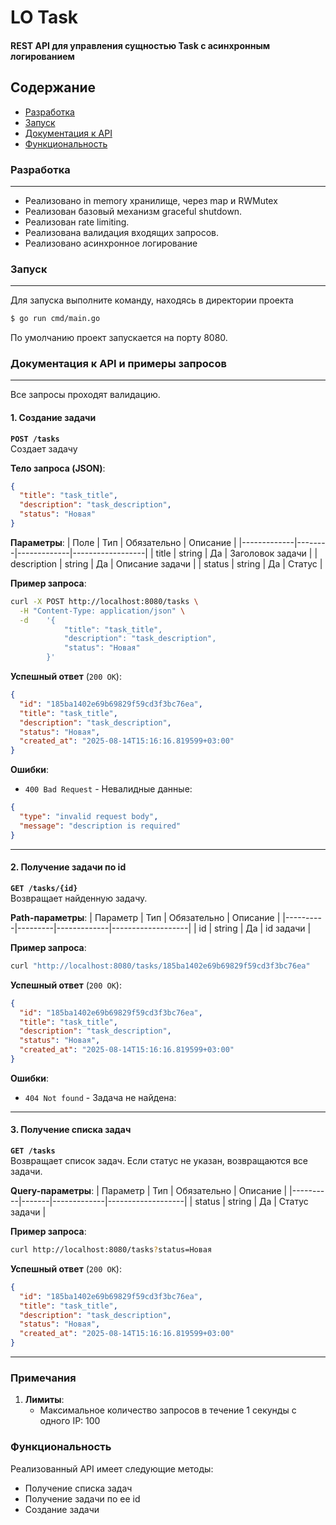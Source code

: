 # LO Task
#### REST API для управления сущностью Task с асинхронным логированием

## Содержание
- [Разработка](#разработка)
- [Запуск](#запуск)
- [Документация к API](#документация-к-api-и-примеры-запросов)
- [Функциональность](#функциональность)

### Разработка
---
- Реализовано in memory хранилище, через map и RWMutex
- Реализован базовый механизм graceful shutdown.
- Реализован rate limiting.
- Реализована валидация входящих запросов.
- Реализовано асинхронное логирование

### Запуск
---
Для запуска выполните команду, находясь в директории проекта
```sh
$ go run cmd/main.go
```

По умолчанию проект запускается на порту 8080.

### Документация к API и примеры запросов
---

Все запросы проходят валидацию. 

#### 1. **Создание задачи**  
**`POST /tasks`**  
Создает задачу

**Тело запроса (JSON)**:
```json
{
  "title": "task_title",
  "description": "task_description",
  "status": "Новая"
}
```

**Параметры**:
| Поле        | Тип    | Обязательно | Описание         |
|-------------|--------|-------------|------------------|
|    title    | string | Да          | Заголовок задачи |
| description | string | Да          |  Описание задачи |
|    status   | string | Да          |      Статус      |

**Пример запроса**:
```bash
curl -X POST http://localhost:8080/tasks \
  -H "Content-Type: application/json" \
  -d    '{
            "title": "task_title",
            "description": "task_description",
            "status": "Новая"
        }'
```

**Успешный ответ** (`200 OK`):
```json
{
  "id": "185ba1402e69b69829f59cd3f3bc76ea",
  "title": "task_title",
  "description": "task_description",
  "status": "Новая",
  "created_at": "2025-08-14T15:16:16.819599+03:00"
}
```

**Ошибки**:
- `400 Bad Request` - Невалидные данные:
```json
{
  "type": "invalid request body",
  "message": "description is required"
}
```
---

#### 2. **Получение задачи по id**  
**`GET /tasks/{id}`**  
Возвращает найденную задачу.  

**Path-параметры**:
| Параметр | Тип     | Обязательно | Описание          |
|----------|---------|-------------|-------------------|
| id       | string  | Да          |  id задачи        |

**Пример запроса**:
```bash
curl "http://localhost:8080/tasks/185ba1402e69b69829f59cd3f3bc76ea"
```

**Успешный ответ** (`200 OK`):
```json
{
  "id": "185ba1402e69b69829f59cd3f3bc76ea",
  "title": "task_title",
  "description": "task_description",
  "status": "Новая",
  "created_at": "2025-08-14T15:16:16.819599+03:00"
}
```

**Ошибки**:
- `404 Not found` - Задача не найдена:
---

#### 3. **Получение списка задач**  
**`GET /tasks`**  
Возвращает список задач. Если статус не указан, возвращаются все задачи.

**Query-параметры**:
| Параметр | Тип   | Обязательно | Описание          |
|----------|-------|-------------|-------------------|
| status  | string  | Да          | Статус задачи    |

**Пример запроса**:
```bash
curl http://localhost:8080/tasks?status=Новая
```

**Успешный ответ** (`200 OK`):
```json
{
  "id": "185ba1402e69b69829f59cd3f3bc76ea",
  "title": "task_title",
  "description": "task_description",
  "status": "Новая",
  "created_at": "2025-08-14T15:16:16.819599+03:00"
}
```
---

### Примечания
1. **Лимиты**:  
   - Максимальное количество запросов в течение 1 секунды с одного IP: 100

### Функциональность
Реализованный API имеет следующие методы:
- Получение списка задач
- Получение задачи по ее id
- Создание задачи